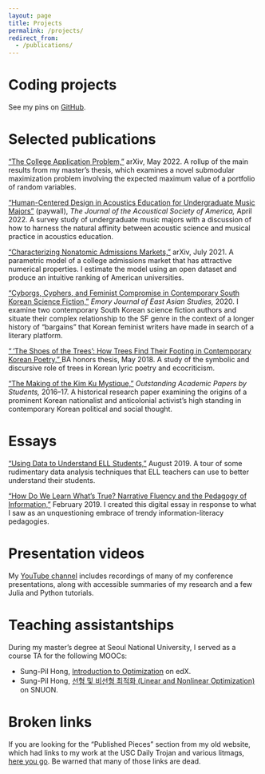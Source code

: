 ```yaml
---
layout: page
title: Projects
permalink: /projects/
redirect_from:
  - /publications/
---
```


<!--
Redirect above is because I used to have separate pages for
projects and publications.
-->

# Coding projects

See my pins on [GitHub](https://github.com/maxkapur).

# Selected publications

[“The College Application Problem,”](https://arxiv.org/abs/2205.01869) arXiv, May 2022. A rollup of the main results from my master’s thesis, which examines a novel submodular maximization problem involving the expected maximum value of a portfolio of random variables.

[“Human-Centered Design in Acoustics Education for Undergraduate Music Majors”](https://asa.scitation.org/doi/abs/10.1121/10.0010043) (paywall), *The Journal of the Acoustical Society of America,* April 2022. A survey study of undergraduate music majors with a discussion of how to harness the natural affinity between acoustic science and musical practice in acoustics education.

[“Characterizing Nonatomic Admissions Markets,”](https://arxiv.org/abs/2107.01340) arXiv, July 2021. A parametric model of a college admissions market that has attractive numerical properties. I estimate the model using an open dataset and produce an intuitive ranking of American universities.

[“Cyborgs, Cyphers, and Feminist Compromise in Contemporary South Korean Science Fiction,”](https://maxkapur.com/cyborgs-and-ciphers/) *Emory Journal of East Asian Studies,* 2020. I examine two contemporary South Korean science fiction authors and situate their complex relationship to the SF genre in the context of a longer history of &ldquo;bargains&rdquo; that Korean feminist writers have made in search of a literary platform.

<a href="mailto:max@maxkapur.com?subject=Can you send me a copy of your undergraduate thesis&body=I heard that it has many embedded images and is hard to host online">
“&#x202F;‘The Shoes of the Trees’: How Trees Find Their Footing in Contemporary Korean Poetry,”
</a>
BA honors thesis, May 2018. A study of the symbolic and discursive role of trees in Korean lyric poetry and ecocriticism.

[“The Making of the Kim Ku Mystique,”](https://www.scribd.com/document/364446649/OAPS-2016-2017) *Outstanding Academic Papers by Students,* 2016&ndash;17. A historical research paper examining the origins of a prominent Korean nationalist and anticolonial activist’s high standing in contemporary Korean political and social thought.

# Essays

[“Using Data to Understand ELL Students,”](https://maxkapur.com/esl-data/) August 2019. A tour of some rudimentary data analysis techniques that ELL teachers can use to better understand their students.

[“How Do We Learn What’s True? Narrative Fluency and the Pedagogy of Information,”](https://maxkapur.com/how-do-we/) February 2019. I created this digital essay in response to what I saw as an unquestioning embrace of trendy information-literacy pedagogies.

# Presentation videos

My [YouTube channel](https://www.youtube.com/maxkapur) includes recordings of many of my conference presentations, along with accessible summaries of my research and a few Julia and Python tutorials.

# Teaching assistantships

During my master’s degree at Seoul National University, I served as a course TA for the following MOOCs:

- Sung-Pil Hong, [Introduction to Optimization](https://www.edx.org/course/introduction-to-optimization) on edX.
- Sung-Pil Hong, [선형 및 비선형 최적화 (Linear and Nonlinear Optimization)](https://etl.snu.ac.kr/courses/630f4b716b3fac204b3e4a98) on SNUON.

# Broken links

If you are looking for the “Published Pieces” section from my old website, which had links to my work at the USC Daily Trojan and various litmags, [here you go](https://illusionslopes.blogspot.com/p/published-pieces.html). Be warned that many of those links are dead.
